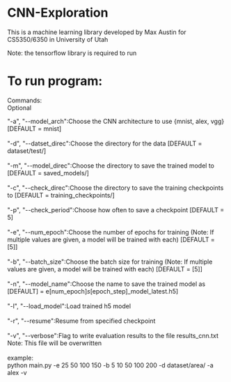# CNN-Exploration

This is a machine learning library developed by Max Austin for CS5350/6350 in University of Utah

Note: the tensorflow library is required to run

# To run program:  
Commands:  
Optional </br>

"-a", "--model_arch":Choose the CNN architecture to use {mnist, alex, vgg} [DEFAULT = mnist] </br></br>
"-d", "--datset_direc":Choose the directory for the data [DEFAULT = dataset/test/] </br></br>
"-m", "--model_direc":Choose the directory to save the trained model to [DEFAULT = saved_models/] </br></br>
"-c", "--check_direc":Choose the directory to save the training checkpoints to [DEFAULT = training_checkpoints/] </br></br>
"-p", "--check_period":Choose how often to save a checkpoint [DEFAULT = 5] </br></br>
"-e", "--num_epoch":Choose the number of epochs for training (Note: If multiple values are given, a model will be trained with each) [DEFAULT = [5]] </br></br>
"-b", "--batch_size":Choose the batch size for training (Note: If multiple values are given, a model will be trained with each) [DEFAULT = [5]] </br></br>
"-n", "--model_name":Choose the name to save the trained model as [DEFAULT] = e[num_epoch]_s_[epoch_step]_model_latest.h5] </br></br>
"-l", "--load_model":Load trained h5 model </br></br>
"-r", "--resume":Resume from specified checkpoint </br></br>
"-v", "--verbose":Flag to write evaluation results to the file results_cnn.txt Note: This file will be overwritten </br></br>
example: </br>
python main.py -e 25 50 100 150 -b 5 10 50 100 200 -d dataset/area/ -a alex -v